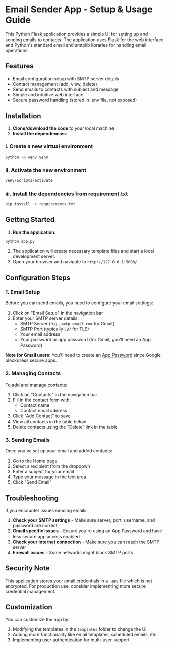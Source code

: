 # Email Sender App - Setup & Usage Guide

This Python Flask application provides a simple UI for setting up and sending emails to contacts. The application uses Flask for the web interface and Python's standard email and smtplib libraries for handling email operations.

## Features

- Email configuration setup with SMTP server details
- Contact management (add, view, delete)
- Send emails to contacts with subject and message
- Simple and intuitive web interface
- Secure password handling (stored in .env file, not exposed)

## Installation

1. **Clone/download the code** to your local machine
2. **Install the dependencies**:

### i. Create a new virtual environment

```bash
python -m venv venv
```

### ii. Activate the new environment

```bash
venv\Scripts\activate
```

### iii. Install the dependencies from requirement.txt

```bash
pip install -r requirements.txt
```

## Getting Started

1. **Run the application**:

```bash
python app.py
```

2. The application will create necessary template files and start a local development server.
3. Open your browser and navigate to `http://127.0.0.1:5000/`

## Configuration Steps

### 1. Email Setup

Before you can send emails, you need to configure your email settings:

1. Click on "Email Setup" in the navigation bar
2. Enter your SMTP server details:
   - SMTP Server (e.g., `smtp.gmail.com` for Gmail)
   - SMTP Port (typically `587` for TLS)
   - Your email address
   - Your password or app password (for Gmail, you'll need an App Password)

**Note for Gmail users**: You'll need to create an [App Password](https://support.google.com/accounts/answer/185833) since Google blocks less secure apps.

### 2. Managing Contacts

To add and manage contacts:

1. Click on "Contacts" in the navigation bar
2. Fill in the contact form with:
   - Contact name
   - Contact email address
3. Click "Add Contact" to save
4. View all contacts in the table below
5. Delete contacts using the "Delete" link in the table

### 3. Sending Emails

Once you've set up your email and added contacts:

1. Go to the Home page
2. Select a recipient from the dropdown
3. Enter a subject for your email
4. Type your message in the text area
5. Click "Send Email"

## Troubleshooting

If you encounter issues sending emails:

1. **Check your SMTP settings** - Make sure server, port, username, and password are correct
2. **Gmail specific issues** - Ensure you're using an App Password and have less secure app access enabled
3. **Check your internet connection** - Make sure you can reach the SMTP server
4. **Firewall issues** - Some networks might block SMTP ports

## Security Note

This application stores your email credentials in a `.env` file which is not encrypted. For production use, consider implementing more secure credential management.

## Customization

You can customize the app by:

1. Modifying the templates in the `templates` folder to change the UI
2. Adding more functionality like email templates, scheduled emails, etc.
3. Implementing user authentication for multi-user support
